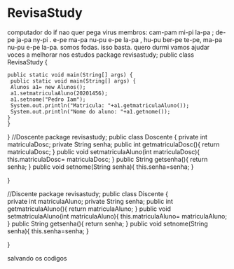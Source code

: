 # RevisaStudy
computador do if nao quer pega virus
membros: cam-pam mi-pi la-pa ; de-pe ja-pa ny-pi . e-pe ma-pa nu-pu e-pe la-pa , hu-pu ber-pe te-pe, ma-pa nu-pu e-pe la-pa. 
somos fodas. isso basta.
quero durmi
vamos ajudar voces a melhorar nos estudos
package revisastudy;
public class RevisaStudy {

    public static void main(String[] args) {
     public static void main(String[] args) {
     Alunos a1= new Alunos();
     a1.setmatriculaAluno(20201456);
     a1.setnome("Pedro Iam");
     System.out.println("Matricula: "+a1.getmatriculaAluno());
     System.out.println("Nome do aluno: "+a1.getnome());
    }
    }
    
}
//Doscente
package revisastudy;
public class Doscente {
   private int matriculaDosc;
   private String senha;
   public int getmatriculaDosc(){
    return matriculaDosc;
   }
   public void setmatriculaAluno(int matriculaDosc){
    this.matriculaDosc= matriculaDosc;
   }
   public String getsenha(){
    return senha;
   }
   public void setnome(String senha){
    this.senha=senha;
   }
    
}

//Discente
package revisastudy;
public class Discente {   
   private int matriculaAluno;
   private String senha;
   public int getmatriculaAluno(){
    return matriculaAluno;
   }
   public void setmatriculaAluno(int matriculaAluno){
    this.matriculaAluno= matriculaAluno;
   }
   public String getsenha(){
    return senha;
   }
   public void setnome(String senha){
    this.senha=senha;
   }
    
}

salvando os codigos

